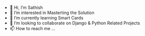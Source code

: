 - 👋 Hi, I’m Sathish
- 👀 I’m interested in Masterting the Solution
- 🌱 I’m currently learning Smart Cards
- 💞️ I’m looking to collaborate on Django & Python Related Projects
- 📫 How to reach me ...

<!---
b1139/b1139 is a ✨ special ✨ repository because its `README.md` (this file) appears on your GitHub profile.
You can click the Preview link to take a look at your changes.
--->
